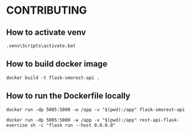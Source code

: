 # CONTRIBUTING

## How to activate venv

```
.venv\Scripts\activate.bat
```

## How to build docker image

```
docker build -t flask-smorest-api .
```

## How to run the Dockerfile locally

```
docker run -dp 5005:5000 -w /app -v "$(pwd):/app" flask-smorest-api

docker run -dp 5005:5000 -w /app -v "$(pwd):/app" rest-api-flask-exercise sh -c "flask run --host 0.0.0.0"
```
